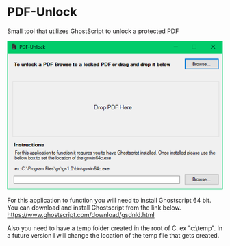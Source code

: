 # PDF-Unlock

Small tool that utilizes GhostScript to unlock a protected PDF

![Alt text](/Screenshots/PDF-Unlock.png?raw=true)

For this application to function you will need to install Ghostscript 64 bit. You can download and install Ghostscript from the link below.
https://www.ghostscript.com/download/gsdnld.html

Also you need to have a temp folder created in the root of C. ex "c:\temp". In a future version I will change the location of the temp file that gets created.
